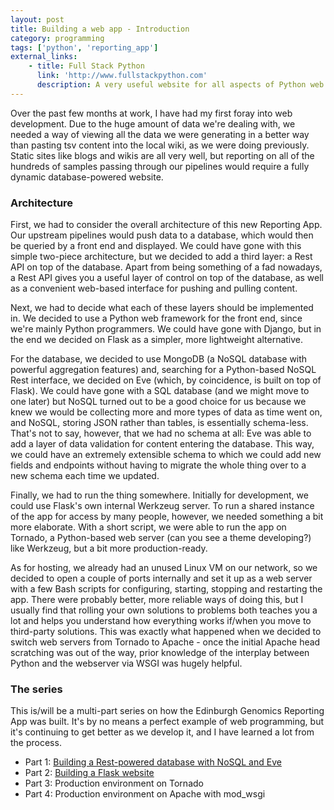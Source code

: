 ```yaml
---
layout: post
title: Building a web app - Introduction
category: programming
tags: ['python', 'reporting_app']
external_links:
    - title: Full Stack Python
      link: 'http://www.fullstackpython.com'
      description: A very useful website for all aspects of Python web development.
---
```


Over the past few months at work, I have had my first foray into web development. Due to the huge amount of data we're dealing with, we needed a way of viewing all the data we were generating in a better way than pasting tsv content into the local wiki, as we were doing previously. Static sites like blogs and wikis are all very well, but reporting on all of the hundreds of samples passing through our pipelines would require a fully dynamic database-powered website.

### Architecture
First, we had to consider the overall architecture of this new Reporting App. Our upstream pipelines would push data to a database, which would then be queried by a front end and displayed. We could have gone with this simple two-piece architecture, but we decided to add a third layer: a Rest API on top of the database. Apart from being something of a fad nowadays, a Rest API gives you a useful layer of control on top of the database, as well as a convenient web-based interface for pushing and pulling content.

Next, we had to decide what each of these layers should be implemented in. We decided to use a Python web framework for the front end, since we're mainly Python programmers. We could have gone with Django, but in the end we decided on Flask as a simpler, more lightweight alternative.

For the database, we decided to use MongoDB (a NoSQL database with powerful aggregation features) and, searching for a Python-based NoSQL Rest interface, we decided on Eve (which, by coincidence, is built on top of Flask). We could have gone with a SQL database (and we might move to one later) but NoSQL turned out to be a good choice for us because we knew we would be collecting more and more types of data as time went on, and NoSQL, storing JSON rather than tables, is essentially schema-less. That's not to say, however, that we had no schema at all: Eve was able to add a layer of data validation for content entering the database. This way, we could have an extremely extensible schema to which we could add new fields and endpoints without having to migrate the whole thing over to a new schema each time we updated.

Finally, we had to run the thing somewhere. Initially for development, we could use Flask's own internal Werkzeug server. To run a shared instance of the app for access by many people, however, we needed something a bit more elaborate. With a short script, we were able to run the app on Tornado, a Python-based web server (can you see a theme developing?) like Werkzeug, but a bit more production-ready.

As for hosting, we already had an unused Linux VM on our network, so we decided to open a couple of ports internally and set it up as a web server with a few Bash scripts for configuring, starting, stopping and restarting the app. There were probably better, more reliable ways of doing this, but I usually find that rolling your own solutions to problems both teaches you a lot and helps you understand how everything works if/when you move to third-party solutions. This was exactly what happened when we decided to switch web servers from Tornado to Apache - once the initial Apache head scratching was out of the way, prior knowledge of the interplay between Python and the webserver via WSGI was hugely helpful.

### The series
This is/will be a multi-part series on how the Edinburgh Genomics Reporting App was built. It's by no means a perfect example of web programming, but it's continuing to get better as we develop it, and I have learned a lot from the process.

- Part 1: [Building a Rest-powered database with NoSQL and Eve](/programming/2016/07/15/nosql_and_eve.html)
- Part 2: [Building a Flask website](/programming/2016/07/15/flask.html)
- Part 3: Production environment on Tornado
- Part 4: Production environment on Apache with mod_wsgi
